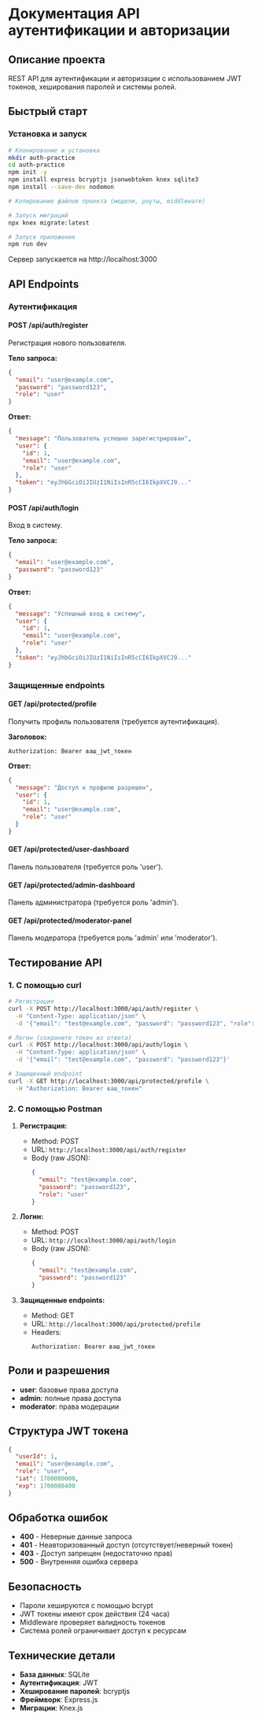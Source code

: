 # Документация API аутентификации и авторизации

## Описание проекта
REST API для аутентификации и авторизации с использованием JWT токенов, хеширования паролей и системы ролей.

## Быстрый старт

### Установка и запуск
```bash
# Клонирование и установка
mkdir auth-practice
cd auth-practice
npm init -y
npm install express bcryptjs jsonwebtoken knex sqlite3
npm install --save-dev nodemon

# Копирование файлов проекта (модели, роуты, middleware)

# Запуск миграций
npx knex migrate:latest

# Запуск приложения
npm run dev
```

Сервер запускается на http://localhost:3000

## API Endpoints

### Аутентификация

#### POST /api/auth/register
Регистрация нового пользователя.

**Тело запроса:**
```json
{
  "email": "user@example.com",
  "password": "password123",
  "role": "user"
}
```

**Ответ:**
```json
{
  "message": "Пользователь успешно зарегистрирован",
  "user": {
    "id": 1,
    "email": "user@example.com",
    "role": "user"
  },
  "token": "eyJhbGciOiJIUzI1NiIsInR5cCI6IkpXVCJ9..."
}
```

#### POST /api/auth/login
Вход в систему.

**Тело запроса:**
```json
{
  "email": "user@example.com",
  "password": "password123"
}
```

**Ответ:**
```json
{
  "message": "Успешный вход в систему",
  "user": {
    "id": 1,
    "email": "user@example.com",
    "role": "user"
  },
  "token": "eyJhbGciOiJIUzI1NiIsInR5cCI6IkpXVCJ9..."
}
```

### Защищенные endpoints

#### GET /api/protected/profile
Получить профиль пользователя (требуется аутентификация).

**Заголовок:**
```
Authorization: Bearer ваш_jwt_токен
```

**Ответ:**
```json
{
  "message": "Доступ к профилю разрешен",
  "user": {
    "id": 1,
    "email": "user@example.com",
    "role": "user"
  }
}
```

#### GET /api/protected/user-dashboard
Панель пользователя (требуется роль 'user').

#### GET /api/protected/admin-dashboard
Панель администратора (требуется роль 'admin').

#### GET /api/protected/moderator-panel
Панель модератора (требуется роль 'admin' или 'moderator').

## Тестирование API

### 1. С помощью curl

```bash
# Регистрация
curl -X POST http://localhost:3000/api/auth/register \
  -H "Content-Type: application/json" \
  -d '{"email": "test@example.com", "password": "password123", "role": "user"}'

# Логин (сохраните токен из ответа)
curl -X POST http://localhost:3000/api/auth/login \
  -H "Content-Type: application/json" \
  -d '{"email": "test@example.com", "password": "password123"}'

# Защищенный endpoint
curl -X GET http://localhost:3000/api/protected/profile \
  -H "Authorization: Bearer ваш_токен"
```

### 2. С помощью Postman

1. **Регистрация:**
   - Method: POST
   - URL: `http://localhost:3000/api/auth/register`
   - Body (raw JSON):
     ```json
     {
       "email": "test@example.com",
       "password": "password123",
       "role": "user"
     }
     ```

2. **Логин:**
   - Method: POST
   - URL: `http://localhost:3000/api/auth/login`
   - Body (raw JSON):
     ```json
     {
       "email": "test@example.com",
       "password": "password123"
     }
     ```

3. **Защищенные endpoints:**
   - Method: GET
   - URL: `http://localhost:3000/api/protected/profile`
   - Headers:
     ```
     Authorization: Bearer ваш_jwt_токен
     ```

## Роли и разрешения

- **user**: базовые права доступа
- **admin**: полные права доступа
- **moderator**: права модерации

## Структура JWT токена

```json
{
  "userId": 1,
  "email": "user@example.com",
  "role": "user",
  "iat": 1700000000,
  "exp": 1700086400
}
```

## Обработка ошибок

- **400** - Неверные данные запроса
- **401** - Неавторизованный доступ (отсутствует/неверный токен)
- **403** - Доступ запрещен (недостаточно прав)
- **500** - Внутренняя ошибка сервера

## Безопасность

- Пароли хешируются с помощью bcrypt
- JWT токены имеют срок действия (24 часа)
- Middleware проверяет валидность токенов
- Система ролей ограничивает доступ к ресурсам

## Технические детали

- **База данных**: SQLite
- **Аутентификация**: JWT
- **Хеширование паролей**: bcryptjs
- **Фреймворк**: Express.js
- **Миграции**: Knex.js